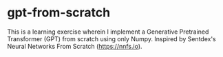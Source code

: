 # gpt-from-scratch
This is a learning exercise wherein I implement a Generative Pretrained Transformer (GPT) from scratch using only Numpy. Inspired by Sentdex's Neural Networks From Scratch (https://nnfs.io).

